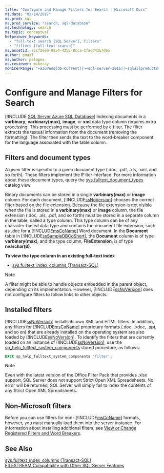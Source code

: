 ```yaml
---
title: "Configure and Manage Filters for Search | Microsoft Docs"
ms.date: "03/14/2017"
ms.prod: sql
ms.prod_service: "search, sql-database"
ms.technology: search
ms.topic: conceptual
helpviewer_keywords: 
  - "full-text search [SQL Server], filters"
  - "filters [full-text search]"
ms.assetid: 7ccf2ee0-9854-4253-8cca-1faed43b7095
author: pmasl
ms.author: pelopes
ms.reviewer: mikeray
monikerRange: "=azuresqldb-current||>=sql-server-2016||=sqlallproducts-allversions||>=sql-server-linux-2017||=azuresqldb-mi-current"
---
```

# Configure and Manage Filters for Search
[!INCLUDE [SQL Server Azure SQL Database](../../includes/applies-to-version/sql-asdb.md)]
  Indexing documents in a **varbinary**, **varbinary(max)**, **image**, or **xml** data type column requires extra processing. This processing must be performed by a filter. The filter extracts the textual information from the document (removing the formatting). The filter then sends the text to the word-breaker component for the language associated with the table column.  
 
## Filters and document types
A given filter is specific to a given document type (.doc, .pdf, .xls, .xml, and so forth). These filters implement the IFilter interface. For more information about these document types, query the [sys.fulltext_document_types](../../relational-databases/system-catalog-views/sys-fulltext-document-types-transact-sql.md) catalog view.  
  
Binary documents can be stored in a single **varbinary(max)** or **image** column. For each document, [!INCLUDE[ssNoVersion](../../includes/ssnoversion-md.md)] chooses the correct filter based on the file extension. Because the file extension is not visible when the file is stored in a **varbinary(max)** or **image** column, the file extension (.doc, .xls,  .pdf, and so forth) must be stored in a separate column in the table, called a type column. This type column can be of any character-based data type and contains the document file extension, such as .doc for a [!INCLUDE[msCoName](../../includes/msconame-md.md)] Word document. In the **Document** table in [!INCLUDE[ssSampleDBCoShort](../../includes/sssampledbcoshort-md.md)], the **Document** column is of type **varbinary(max)**, and the type column, **FileExtension**, is of type **nvarchar(8)**.  

**To view the type column in an existing full-text index**  
  
-   [sys.fulltext_index_columns &#40;Transact-SQL&#41;](../../relational-databases/system-catalog-views/sys-fulltext-index-columns-transact-sql.md)  
  
> [!NOTE]  
>  A filter might be able to handle objects embedded in the parent object, depending on its implementation. However, [!INCLUDE[ssNoVersion](../../includes/ssnoversion-md.md)] does not configure filters to follow links to other objects.  

## Installed filters 
[!INCLUDE[ssNoVersion](../../includes/ssnoversion-md.md)] installs its own XML and HTML filters. In addition, any filters for [!INCLUDE[msCoName](../../includes/msconame-md.md)] proprietary formats (.doc, .xdoc, .ppt, and so on) that are already installed on the operating system are also loaded by  [!INCLUDE[ssNoVersion](../../includes/ssnoversion-md.md)]. To identify the filters that are currently loaded on an instance of [!INCLUDE[ssNoVersion](../../includes/ssnoversion-md.md)], use the [sp_help_fulltext_system_components](../../relational-databases/system-stored-procedures/sp-help-fulltext-system-components-transact-sql.md) stored procedure, as follows:  

```sql
EXEC sp_help_fulltext_system_components 'filter';   
```  

> [!NOTE]
> Even with the latest version of the Office Filter Pack that provides .xlsx support, SQL Server does not support Strict Open XML Spreadsheets.  No error will be returned, SQL Server will simply fail to index the contents of any Strict Open XML Spreadsheets.

## Non-Microsoft filters
Before you can use filters for non- [!INCLUDE[msCoName](../../includes/msconame-md.md)] formats, however, you must manually load them into the server instance. For information about installing additional filters, see [View or Change Registered Filters and Word Breakers](../../relational-databases/search/view-or-change-registered-filters-and-word-breakers.md).  
  
  
## See Also  
 [sys.fulltext_index_columns &#40;Transact-SQL&#41;](../../relational-databases/system-catalog-views/sys-fulltext-index-columns-transact-sql.md)   
 [FILESTREAM Compatibility with Other SQL Server Features](../../relational-databases/blob/filestream-compatibility-with-other-sql-server-features.md)  
  
  

